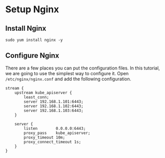 # Setup Nginx

## Install Nginx
```shell
sudo yum install nginx -y
```

## Configure Nginx
There are a few places you can put the configuration files. In this tutorial, we are going to use the simplest way to configure it. Open `/etc/nginx/nginx.conf` and add the following configuration.

```shell
stream {
    upstream kube_apiserver {
        least_conn;
        server 192.168.1.101:6443;
        server 192.168.1.102:6443;
        server 192.168.1.103:6443;
    }

    server {
        listen        0.0.0.0:6443;
        proxy_pass    kube_apiserver;
        proxy_timeout 10m;
        proxy_connect_timeout 1s;
    }
}
```
